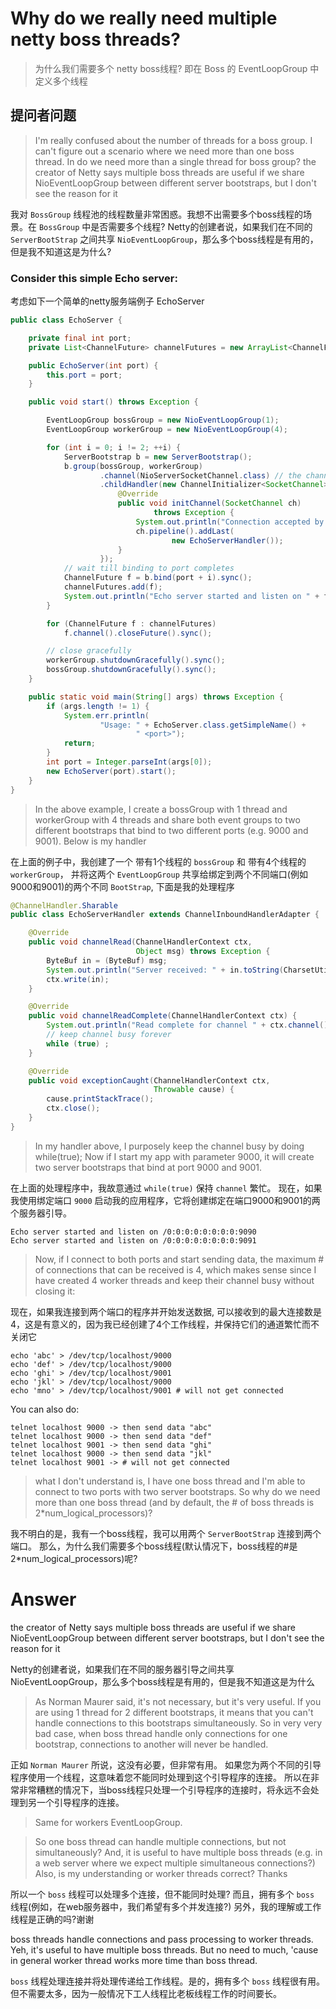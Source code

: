 # Why do we really need multiple netty boss threads?
> 为什么我们需要多个 netty boss线程? 即在 Boss 的 EventLoopGroup 中定义多个线程
  
## 提问者问题
> I'm really confused about the number of threads for a boss group. 
I can't figure out a scenario where we need more than one boss thread.
 In do we need more than a single thread for boss group? 
 the creator of Netty says multiple boss threads are useful if we share NioEventLoopGroup between different server bootstraps,
 but I don't see the reason for it

我对 `BossGroup` 线程池的线程数量非常困惑。我想不出需要多个boss线程的场景。在 `BossGroup` 中是否需要多个线程?
Netty的创建者说，如果我们在不同的 `ServerBootStrap` 之间共享 `NioEventLoopGroup`，那么多个boss线程是有用的，但是我不知道这是为什么?

### Consider this simple Echo server:
考虑如下一个简单的netty服务端例子  EchoServer

```java
public class EchoServer {

    private final int port;
    private List<ChannelFuture> channelFutures = new ArrayList<ChannelFuture>(2);

    public EchoServer(int port) {
        this.port = port;
    }

    public void start() throws Exception {

        EventLoopGroup bossGroup = new NioEventLoopGroup(1);
        EventLoopGroup workerGroup = new NioEventLoopGroup(4);

        for (int i = 0; i != 2; ++i) {
            ServerBootstrap b = new ServerBootstrap();
            b.group(bossGroup, workerGroup)
                    .channel(NioServerSocketChannel.class) // the channel type
                    .childHandler(new ChannelInitializer<SocketChannel>() {
                        @Override
                        public void initChannel(SocketChannel ch)
                                throws Exception {
                            System.out.println("Connection accepted by server");
                            ch.pipeline().addLast(
                                    new EchoServerHandler());
                        }
                    });
            // wait till binding to port completes
            ChannelFuture f = b.bind(port + i).sync();
            channelFutures.add(f);
            System.out.println("Echo server started and listen on " + f.channel().localAddress());
        }

        for (ChannelFuture f : channelFutures)
            f.channel().closeFuture().sync();

        // close gracefully
        workerGroup.shutdownGracefully().sync();
        bossGroup.shutdownGracefully().sync();
    }

    public static void main(String[] args) throws Exception {
        if (args.length != 1) {
            System.err.println(
                    "Usage: " + EchoServer.class.getSimpleName() +
                            " <port>");
            return;
        }
        int port = Integer.parseInt(args[0]);
        new EchoServer(port).start();
    }
}
```

> In the above example, I create a bossGroup with 1 thread and workerGroup with 4 threads 
and share both event groups to two different bootstraps that bind to two different ports (e.g. 9000 and 9001). 
Below is my handler

在上面的例子中，我创建了一个 带有1个线程的 `bossGroup` 和 带有4个线程的 `workerGroup`，
并将这两个 `EventLoopGroup` 共享给绑定到两个不同端口(例如9000和9001)的两个不同 `BootStrap`,
下面是我的处理程序

```java
@ChannelHandler.Sharable
public class EchoServerHandler extends ChannelInboundHandlerAdapter {

    @Override
    public void channelRead(ChannelHandlerContext ctx,
                            Object msg) throws Exception {
        ByteBuf in = (ByteBuf) msg;
        System.out.println("Server received: " + in.toString(CharsetUtil.UTF_8) + " from channel " + ctx.channel().hashCode());
        ctx.write(in);
    }

    @Override
    public void channelReadComplete(ChannelHandlerContext ctx) {
        System.out.println("Read complete for channel " + ctx.channel().hashCode());
        // keep channel busy forever
        while (true) ;
    }

    @Override
    public void exceptionCaught(ChannelHandlerContext ctx,
                                Throwable cause) {
        cause.printStackTrace();
        ctx.close();
    }
}
```
> In my handler above, I purposely keep the channel busy by doing while(true);
Now if I start my app with parameter 9000, 
it will create two server bootstraps that bind at port 9000 and 9001.

在上面的处理程序中，我故意通过 `while(true)` 保持 `channel` 繁忙。
现在，如果我使用绑定端口 `9000` 启动我的应用程序，它将创建绑定在端口9000和9001的两个服务器引导。

```console
Echo server started and listen on /0:0:0:0:0:0:0:0:9090
Echo server started and listen on /0:0:0:0:0:0:0:0:9091
```
> Now, if I connect to both ports and start sending data, 
the maximum # of connections that can be received is 4, which makes sense since I have created 4 worker threads and keep their channel busy without closing it:

 现在，如果我连接到两个端口的程序并开始发送数据, 可以接收到的最大连接数是4，这是有意义的，因为我已经创建了4个工作线程，并保持它们的通道繁忙而不关闭它

```
echo 'abc' > /dev/tcp/localhost/9000
echo 'def' > /dev/tcp/localhost/9000
echo 'ghi' > /dev/tcp/localhost/9001
echo 'jkl' > /dev/tcp/localhost/9000
echo 'mno' > /dev/tcp/localhost/9001 # will not get connected
```

You can also do:

```
telnet localhost 9000 -> then send data "abc"
telnet localhost 9000 -> then send data "def"
telnet localhost 9001 -> then send data "ghi"
telnet localhost 9000 -> then send data "jkl"
telnet localhost 9001 -> # will not get connected
```
> what I don't understand is, I have one boss thread and I'm able to connect to two ports with two server bootstraps. 
So why do we need more than one boss thread (and by default, the # of boss threads is 2*num_logical_processors)?

我不明白的是，我有一个boss线程，我可以用两个 `ServerBootStrap` 连接到两个端口。
那么，为什么我们需要多个boss线程(默认情况下，boss线程的#是2*num_logical_processors)呢?

# Answer

the creator of Netty says multiple boss threads are useful if we share NioEventLoopGroup between different server bootstraps, but I don't see the reason for it

Netty的创建者说，如果我们在不同的服务器引导之间共享NioEventLoopGroup，那么多个boss线程是有用的，但是我不知道这是为什么

> As Norman Maurer said, it's not necessary, but it's very useful.
If you are using 1 thread for 2 different bootstraps, it means that you can't handle connections to this bootstraps simultaneously. So in very very bad case, when boss thread handle only connections for one bootstrap, connections to another will never be handled.

正如 `Norman Maurer` 所说，这没有必要，但非常有用。
如果您为两个不同的引导程序使用一个线程，这意味着您不能同时处理到这个引导程序的连接。
所以在非常非常糟糕的情况下，当boss线程只处理一个引导程序的连接时，将永远不会处理到另一个引导程序的连接。

> Same for workers EventLoopGroup.


> So one boss thread can handle multiple connections, but not simultaneously? And, it is useful to have multiple boss threads (e.g. in a web server where we expect multiple simultaneous connections?) Also, is my understanding or worker threads correct? Thanks

所以一个 `boss` 线程可以处理多个连接，但不能同时处理? 而且，拥有多个 `boss` 线程(例如，在web服务器中，我们希望有多个并发连接?)
另外，我的理解或工作线程是正确的吗?谢谢

boss threads handle connections and pass processing to worker threads. Yeh, it's useful to have multiple boss threads. But no need to much, 'cause in general worker thread works more time than boss thread.

`boss` 线程处理连接并将处理传递给工作线程。是的，拥有多个 `boss` 线程很有用。但不需要太多，因为一般情况下工人线程比老板线程工作的时间要长。

